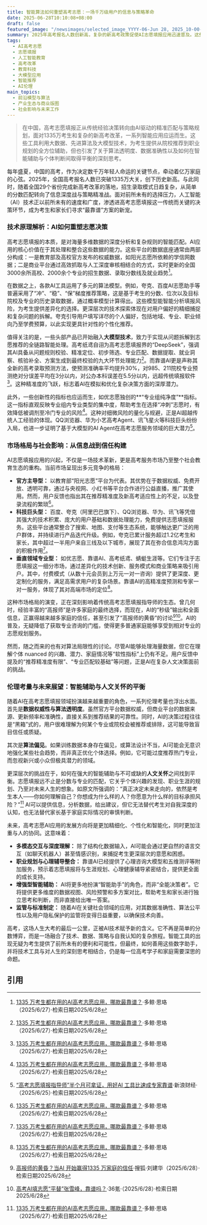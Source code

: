 ```yaml
---
title: 智能算法如何重塑高考志愿：一场千万级用户的信息与策略革命
date: 2025-06-28T10:10:08+08:00
draft: false
featured_image: "/newsimages/selected_image_YYYY-06-Jun 28, 2025_10-00-37-474.jpg"
summary: 2025年高考报名人数创新高，复杂的新高考政策促使AI志愿填报应用迅速普及。这些工具利用大数据和先进算法提供精准推荐、风险评估，并已开始融入大模型技术提升预测准确性。市场呈现官方平台、科技巨头和专业付费服务多元竞争格局，AI正重塑传统咨询模式，但也带来了算法透明度、偏见及人文关怀与技术辅助平衡的伦理考量。
tags: 
  - AI高考志愿
  - 志愿填报
  - 人工智能教育
  - 高考改革
  - 教育科技
  - 大模型应用
  - 智能推荐
  - AI伦理
main_topics: 
  - 前沿模型与算法
  - 产业生态与商业版图
  - 社会影响与未来工作
---
```


> 在中国，高考志愿填报正从传统经验决策转向由AI驱动的精准匹配与策略规划，面对1335万考生和复杂的新高考改革，一系列智能应用应运而生。这些工具利用大数据、先进算法及大模型技术，为考生提供从院校推荐到职业规划的全方位辅助，但也引发了关于算法透明度、数据准确性以及如何在智能辅助与个体判断间取得平衡的深刻思考。

每年盛夏，中国的高考，作为决定数千万年轻人命运的关键节点，牵动着亿万家庭的心弦。2025年，全国高考报名人数已突破1335万大关，创下历史新高。与此同时，随着全国29个省份完成新高考改革的落地，招生录取模式日趋复杂，从简单的分数匹配转向了信息深度战与策略精准战。面对前所未有的选择压力，人工智能（AI）技术正以前所未有的速度和广度，渗透进高考志愿填报这一传统而关键的决策环节，成为考生和家长们寻求“最靠谱”方案的新宠。

### 技术原理解析：AI如何重塑志愿决策

高考志愿填报的本质，是对海量多维数据的深度分析和复杂规则的智能匹配。AI应用的核心价值在于其处理和整合这些数据的能力。这些平台的数据底座通常由两部分构成：一是教育部及高校官方发布的权威数据，如阳光志愿所依赖的学信网数据；二是商业平台通过高效抓取与人工深度审核相结合的方式，实时更新的全国3000余所高校、2000余个专业的招生数据、录取分数线及就业趋势[^1]。

在数据之上，各款AI工具运用了多元的算法模型。例如，夸克、百度AI志愿助手等普遍采用了“冲”、“稳”、“保”梯度推荐策略，这是基于考生的分数、位次以及目标院校及专业的历史录取数据，通过概率模型计算得出。这些模型能智能分析填报风险，为考生提供差异化的选择。更深层次的技术探索体现在对用户偏好的精细捕捉和复杂问题的拆解。夸克引导用户填写详尽的个人偏好，包括地域、专业、职业倾向乃至学费预算，以此实现更具针对性的个性化推荐。

值得关注的是，一些头部产品已开始融入**大模型技术**，致力于实现从问题拆解到志愿推荐的全链路智能处理。高考纸鸢自诩为高考志愿填报界的“DeepSeek”，强调其AI具备从问题规则校验、精准定位、初步筛选、专业匹配、数据提取、就业洞察、核验补全、方案生成到最终校验的九大环节处理能力[^1]。而靠谱AI更是声称其全新的高考录取预测方法，使预测准确率平均提升30%，对985、211院校专业预测绝对分误差平均在3分以内，对公办本科误差在5.5分以内，远超传统填报软件[^1]。这种精准度的飞跃，标志着AI在模拟和优化复杂决策方面的深厚潜力。

此外，一些创新性的指标也应运而生，如优志愿独创的**“专业组纯净度”**指标。这一指标直观反映专业组内专业类型的集中度，帮助考生在选择“冲刺”志愿时，有效降低被调剂至冷门专业的风险[^1]。这种对细微风险的量化与规避，正是AI超越传统人工经验的体现。QQ浏览器、华为小艺高考Agent、讯飞星火等科技巨头纷纷入局，也进一步证明了基于大模型的AI Agent在高考志愿服务领域的巨大潜力[^4]。

### 市场格局与社会影响：从信息战到信任构建

AI志愿填报应用的兴起，不仅是一场技术革新，更是高考服务市场乃至整个社会教育生态的重构。当前市场呈现出多元竞争的格局：

*   **官方主导型：** 以教育部“阳光志愿”平台为代表。其优势在于数据权威、免费开放、透明可靠，通过与央视网、小红书等平台合作进行公益直播，推广其使用。然而，用户反馈也指出其在推荐精准度及新高考适应性上的不足，以及登录流程的繁琐[^1]。
*   **科技巨头型：** 百度、夸克（阿里巴巴旗下）、QQ浏览器、华为、讯飞等凭借其强大的技术积累、庞大的用户基础和数据处理能力，免费提供志愿填报服务。这些平台通常整合了搜索、地图、支付等生态系统，能够触达更广泛的用户群体，并持续进行产品迭代升级。例如，夸克已累计服务超过1.2亿考生和家长，其中超过一半用户来自三线及以下城市，展现了其在弥合信息鸿沟方面的积极作用[^1]。
*   **垂直领域专业型：** 如优志愿、靠谱AI、高考纸鸢、蜻蜓生涯等。它们专注于志愿填报这一细分市场，通过差异化的技术创新、服务模式和商业策略来吸引用户。其中，付费模式（从数十元会员到上万元一对一咨询）提供了更深度、更定制化的服务，满足高需求用户的复杂场景。靠谱AI的高精准度预测和专家一对一服务，体现了其对高端市场的定位[^1]。

这种市场格局的演变，正在深刻影响着传统高考志愿填报指导师的生态。曾几何时，经验丰富的“高报师”是许多家庭的最终选择，而现在，AI的“秒级”输出和全面信息，正赢得越来越多家庭的信任，甚至引发了“高报师的黄昏”的讨论[^2][^5]。AI的普及，无疑降低了获取专业咨询的门槛，使得更多普通家庭能够享受到相对专业的志愿规划服务。

然而，随之而来的也有对算法局限性的讨论。尽管AI能够处理海量数据，但它在理解个体 nuanced 的兴趣、潜力、家庭情况等“软性指标”上仍有不足。用户反馈中提及的“推荐精准度有限”、“专业匹配较基础”等问题，正是AI在复杂人文决策面前的挑战。

### 伦理考量与未来展望：智能辅助与人文关怀的平衡

随着AI在高考志愿填报领域扮演越来越重要的角色，一系列伦理考量也浮出水面。首先是**数据权威性与算法透明度**。虽然官方平台数据权威，但商业平台的数据来源、更新频率和准确性，直接关系到推荐结果的可靠性。同时，AI的决策过程往往是“黑箱”式的，用户很难理解为何某个专业或院校会被推荐或排除，这可能导致盲目信任或质疑。

其次是**算法偏见**。如果训练数据本身存在偏见，或算法设计不当，AI可能会无意识地强化某些社会趋势，而非真正优化个体选择。例如，它可能过度推荐热门专业，而忽视新兴或小众但极具潜力的领域。

更深层次的挑战在于，如何在强大的智能辅助与不可或缺的**人文关怀**之间找到平衡。志愿填报远不止是分数与专业的匹配，它关乎个体兴趣的发现、职业生涯的规划、乃至对未来人生的想象。如原文所强调的：“真正决定未来走向的，依然是考生本人——你如何理解自己？你想成为什么样的人？你愿意为什么样的目标承担风险？”[^1] AI可以提供信息，分析数据，给出建议，但它无法替代考生对自我深度的认知，也无法替代家长基于家庭实际情况的审慎判断。

未来，高考志愿AI应用的发展方向将是更加精细化、个性化和智能化，同时更加注重与人的协同。这意味着：

*   **多模态交互与深度理解：** 除了结构化数据输入，AI可能会通过更自然的语言交互（如聊天机器人）甚至情感识别，来捕捉考生更深层次的意愿和困惑。
*   **职业规划与心理辅导整合：** 靠谱AI已经提供了心理咨询大模型和五维测评等附加服务，预示着志愿填报将与生涯规划、心理健康辅导紧密结合，提供更全面的成长支持。
*   **增强型智能辅助：** AI将更多地扮演“智能助手”的角色，而非“全能决策者”。它将提供更多维度的数据视图、风险预警和多方案对比，帮助考生和家长进行独立思考和判断，而非直接给出唯一答案。
*   **监管与标准制定：** 随着AI在关键社会领域的应用，对其数据准确性、算法公平性以及用户隐私保护的监管将变得日益重要，以确保技术向善。

高考，这场人生大考的最后一公里，正被AI技术赋予新的含义。它不再是简单的分数博弈，而是一场融合了技术、数据、策略与自我认知的复杂旅程。智能工具的出现无疑为考生提供了前所未有的便利和可能性，但最终，如何善用这些数字助手，并将技术工具与对人生的深刻思考相结合，仍是每一位高考学子和家庭需要深思的命题。

## 引用
[^1]: [1335 万考生都在用的AI高考志愿应用，哪款最靠谱？](https://mp.weixin.qq.com/s?__biz=Mzg2ODA0ODkwNA==&mid=2247538743&idx=1&sn=9940f2743014d34c1553860103a634e7&chksm=cf69b2b75802959603387e5b0b40928ab82838ed82d3d91df241eadbcb72c96cd3e9847c03c4&scene=0&xtrack=1#rd)·多鲸·思珞（2025/6/27）·检索日期2025/6/28
[^2]: [高报师的黄昏？当AI 开始赢得1335 万家庭的信任](https://www.sohu.com/a/904076392_120944681)·搜狐·刘建华（2025/6/28）·检索日期2025/6/28
[^3]: [高考已出分，AI志愿填报谁更靠谱？](https://www.163.com/dy/article/K2T24PS805566T0A.html)·网易·（2025/6/28）·检索日期2025/6/28
[^4]: [“高考志愿填报指导师”半个月可拿证，用好AI 工具比速成专家靠谱](https://finance.sina.com.cn/jjxw/2025-06-25/doc-infchqmp4547902.shtml)·新浪财经·（2025/6/25）·检索日期2025/6/28
[^5]: [高考AI填志愿“平替”张雪峰，靠谱吗？](https://www.36kr.com/p/3348583380835203)·36氪·（2025/6/28）·检索日期2025/6/28
